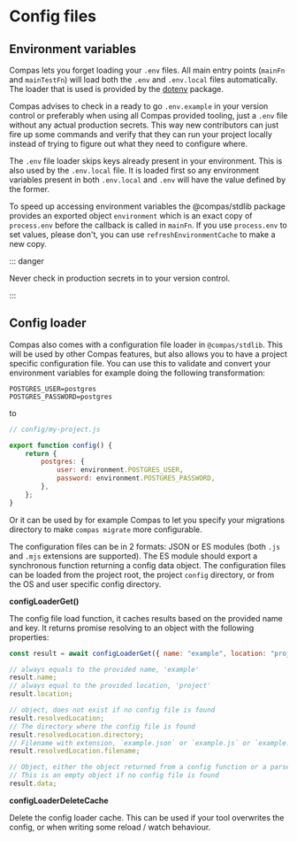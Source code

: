 # Config files

## Environment variables

Compas lets you forget loading your `.env` files. All main entry points (`mainFn` and
`mainTestFn`) will load both the `.env` and `.env.local` files automatically. The loader
that is used is provided by the [dotenv](https://www.npmjs.com/package/dotenv) package.

Compas advises to check in a ready to go `.env.example` in your version control or
preferably when using all Compas provided tooling, just a `.env` file without any actual
production secrets. This way new contributors can just fire up some commands and verify
that they can run your project locally instead of trying to figure out what they need to
configure where.

The `.env` file loader skips keys already present in your environment. This is also used
by the `.env.local` file. It is loaded first so any environment variables present in both
`.env.local` and `.env` will have the value defined by the former.

To speed up accessing environment variables the @compas/stdlib package provides an
exported object `environment` which is an exact copy of `process.env` before the callback
is called in `mainFn`. If you use `process.env` to set values, please don't, you can use
`refreshEnvironmentCache` to make a new copy.

::: danger

Never check in production secrets in to your version control.

:::

## Config loader

Compas also comes with a configuration file loader in `@compas/stdlib`. This will be used
by other Compas features, but also allows you to have a project specific configuration
file. You can use this to validate and convert your environment variables for example
doing the following transformation:

```dotenv
POSTGRES_USER=postgres
POSTGRES_PASSWORD=postgres
```

to

```js
// config/my-project.js

export function config() {
	return {
		postgres: {
			user: environment.POSTGRES_USER,
			password: environment.POSTGRES_PASSWORD,
		},
	};
}
```

Or it can be used by for example Compas to let you specify your migrations directory to
make `compas migrate` more configurable.

The configuration files can be in 2 formats: JSON or ES modules (both `.js` and `.mjs`
extensions are supported). The ES module should export a synchronous function returning a
config data object. The configuration files can be loaded from the project root, the
project `config` directory, or from the OS and user specific config directory.

**configLoaderGet()**

The config file load function, it caches results based on the provided name and key. It
returns promise resolving to an object with the following properties:

```js
const result = await configLoaderGet({ name: "example", location: "project" });

// always equals to the provided name, 'example'
result.name;
// always equal to the provided location, 'project'
result.location;

// object, does not exist if no config file is found
result.resolvedLocation;
// The directory where the config file is found
result.resolvedLocation.directory;
// Filename with extension, `example.json` or `example.js` or `example.mjs`
result.resolvedLocation.filename;

// Object, either the object returned from a config function or a parsed json file.
// This is an empty object if no config file is found
result.data;
```

**configLoaderDeleteCache**

Delete the config loader cache. This can be used if your tool overwrites the config, or
when writing some reload / watch behaviour.
